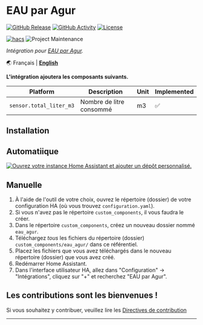 # EAU par Agur

[![GitHub Release][releases-shield]][releases]
[![GitHub Activity][commits-shield]][commits]
[![License][license-shield]](LICENSE)

[![hacs][hacsbadge]][hacs]
![Project Maintenance][maintenance-shield]

_Intégration pour [EAU par Agur][eau_agur]._

🌏
Français |
[**English**](README.en.md)

**L'intégration ajoutera les composants suivants.**

| Platform                | Description              | Unit | Implemented        |
|-------------------------|--------------------------|------|--------------------|
| `sensor.total_liter_m3` | Nombre de litre consommé | m3   | :white_check_mark: |

## Installation

## Automatiique

[![Ouvrez votre instance Home Assistant et ajouter un dépôt personnalisé.](https://my.home-assistant.io/badges/hacs_repository.svg)](https://my.home-assistant.io/redirect/hacs_repository/?owner=acesyde&repository=hassio_agur_integration&category=integration)

## Manuelle

1. À l'aide de l'outil de votre choix, ouvrez le répertoire (dossier) de votre configuration HA (où vous
   trouvez `configuration.yaml`).
2. Si vous n'avez pas le répertoire `custom_components`, il vous faudra le créer.
3. Dans le répertoire `custom_components`, créez un nouveau dossier nommé `eau_agur`.
4. Téléchargez _tous_ les fichiers du répertoire (dossier) `custom_components/eau_agur/` dans ce référentiel.
5. Placez les fichiers que vous avez téléchargés dans le nouveau répertoire (dossier) que vous avez créé.
6. Redémarrer Home Assistant.
7. Dans l'interface utilisateur HA, allez dans "Configuration" -> "Intégrations", cliquez sur "+" et recherchez "EAU par
   Agur".

## Les contributions sont les bienvenues !

Si vous souhaitez y contribuer, veuillez lire les [Directives de contribution](CONTRIBUTING.md)

***

[eau_agur]: https://www.agur.fr/

[commits-shield]: https://img.shields.io/github/commit-activity/y/acesyde/hassio_agur_integration.svg?style=for-the-badge

[commits]: https://github.com/acesyde/hassio_agur_integration/commits/main

[hacs]: https://github.com/hacs/integration

[hacsbadge]: https://img.shields.io/badge/HACS-Custom-orange.svg?style=for-the-badge

[license-shield]: https://img.shields.io/github/license/acesyde/hassio_agur_integration.svg?style=for-the-badge

[maintenance-shield]: https://img.shields.io/badge/maintainer-Pierre%20Emmanuel%20Mercier%20%40acesyde-blue.svg?style=for-the-badge

[releases-shield]: https://img.shields.io/github/release/acesyde/hassio_agur_integration.svg?style=for-the-badge

[releases]: https://github.com/acesyde/hassio_agur_integration/releases
